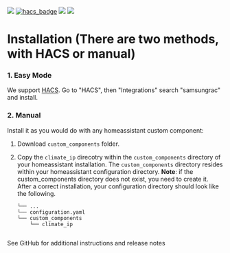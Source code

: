 [![](https://img.shields.io/github/release/atxbyea/samsungrac/all.svg?style=for-the-badge)](https://github.com/atxbyea/samsungrac/releases)
[![hacs_badge](https://img.shields.io/badge/HACS-Default-orange.svg?style=for-the-badge)](https://github.com/custom-components/hacs)
[![](https://img.shields.io/badge/MAINTAINER-%40atxbyea?style=for-the-badge)](https://github.com/atxbyea)
[![](https://img.shields.io/badge/COMMUNITY-FORUM-success?style=for-the-badge)](https://community.home-assistant.io)


# Installation (There are two methods, with HACS or manual)

### 1. Easy Mode

We support [HACS](https://hacs.xyz/). Go to "HACS", then "Integrations" search "samsungrac" and install.

### 2. Manual

Install it as you would do with any homeassistant custom component:

1. Download `custom_components` folder.
2. Copy the `climate_ip` direcotry within the `custom_components` directory of your homeassistant installation. 
The `custom_components` directory resides within your homeassistant configuration directory.
**Note**: if the custom_components directory does not exist, you need to create it.
After a correct installation, your configuration directory should look like the following.

    ```
    └── ...
    └── configuration.yaml
    └── custom_components
        └── climate_ip


See GitHub for additional instructions and release notes
